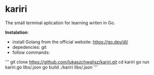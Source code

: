 # kariri
The small terminal aplication for learning writen in Go.

**Instalation**:

- install Golang from the official website: https://go.dev/dl/
- depedencies: git
- follow commands:


'''
  git clone https://github.com/lukaszchwalisz/kariri.git
  cd kariri
  go run kariri.go libs/<nameoflib>.json
  go build
  ./kariri  libs/<nameoflib>.json 
'''